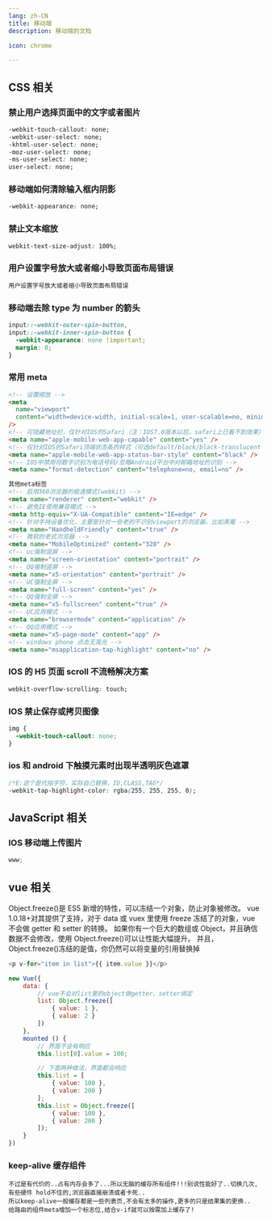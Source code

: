 ```yaml
---
lang: zh-CN
title: 移动端
description: 移动端的文档

icon: chrome

---
```



## CSS 相关

### 禁止用户选择页面中的文字或者图片

```css
-webkit-touch-callout: none;
-webkit-user-select: none;
-khtml-user-select: none;
-moz-user-select: none;
-ms-user-select: none;
user-select: none;
```

### 移动端如何清除输入框内阴影

```css
-webkit-appearance: none;
```

### 禁止文本缩放

```css
webkit-text-size-adjust: 100%;
```

### 用户设置字号放大或者缩小导致页面布局错误

```css
用户设置字号放大或者缩小导致页面布局错误
```

### 移动端去除 type 为 number 的箭头

```css
input::-webkit-outer-spin-button,
input::-webkit-inner-spin-button {
  -webkit-appearance: none !important;
  margin: 0;
}
```

### 常用 meta

```html
<!-- 设置缩放 -->
<meta
  name="viewport"
  content="width=device-width, initial-scale=1, user-scalable=no, minimal-ui"
/>
<!-- 可隐藏地址栏，仅针对IOS的Safari（注：IOS7.0版本以后，safari上已看不到效果） -->
<meta name="apple-mobile-web-app-capable" content="yes" />
<!-- 仅针对IOS的Safari顶端状态条的样式（可选default/black/black-translucent ） -->
<meta name="apple-mobile-web-app-status-bar-style" content="black" />
<!-- IOS中禁用将数字识别为电话号码/忽略Android平台中对邮箱地址的识别 -->
<meta name="format-detection" content="telephone=no, email=no" />

其他meta标签
<!-- 启用360浏览器的极速模式(webkit) -->
<meta name="renderer" content="webkit" />
<!-- 避免IE使用兼容模式 -->
<meta http-equiv="X-UA-Compatible" content="IE=edge" />
<!-- 针对手持设备优化，主要是针对一些老的不识别viewport的浏览器，比如黑莓 -->
<meta name="HandheldFriendly" content="true" />
<!-- 微软的老式浏览器 -->
<meta name="MobileOptimized" content="320" />
<!-- uc强制竖屏 -->
<meta name="screen-orientation" content="portrait" />
<!-- QQ强制竖屏 -->
<meta name="x5-orientation" content="portrait" />
<!-- UC强制全屏 -->
<meta name="full-screen" content="yes" />
<!-- QQ强制全屏 -->
<meta name="x5-fullscreen" content="true" />
<!-- UC应用模式 -->
<meta name="browsermode" content="application" />
<!-- QQ应用模式 -->
<meta name="x5-page-mode" content="app" />
<!-- windows phone 点击无高光 -->
<meta name="msapplication-tap-highlight" content="no" />
```

### IOS 的 H5 页面 scroll 不流畅解决方案

```css
webkit-overflow-scrolling: touch;
```

### IOS 禁止保存或拷贝图像

```css
img {
  -webkit-touch-callout: none;
}
```

### ios 和 android 下触摸元素时出现半透明灰色遮罩

```css
/*E:这个是代指字符，实际自己替换，ID,CLASS,TAG*/
-webkit-tap-highlight-color: rgba(255, 255, 255, 0);
```

## JavaScript 相关

### IOS 移动端上传图片

```js
www;
```

## vue 相关

Object.freeze()是 ES5 新增的特性，可以冻结一个对象，防止对象被修改。
vue 1.0.18+对其提供了支持，对于 data 或 vuex 里使用 freeze 冻结了的对象，vue 不会做 getter 和 setter 的转换。
如果你有一个巨大的数组或 Object，并且确信数据不会修改，使用 Object.freeze()可以让性能大幅提升。
并且，Object.freeze()冻结的是值，你仍然可以将变量的引用替换掉

```js
<p v-for="item in list">{{ item.value }}</p>

new Vue({
    data: {
        // vue不会对list里的object做getter、setter绑定
        list: Object.freeze([
            { value: 1 },
            { value: 2 }
        ])
    },
    mounted () {
        // 界面不会有响应
        this.list[0].value = 100;

        // 下面两种做法，界面都会响应
        this.list = [
            { value: 100 },
            { value: 200 }
        ];
        this.list = Object.freeze([
            { value: 100 },
            { value: 200 }
        ]);
    }
})

```

### keep-alive 缓存组件

```text
不过是有代价的..占有内存会多了...所以无脑的缓存所有组件!!!别说性能好了..切换几次,有些硬件 hold不住的,浏览器直接崩溃或者卡死..
所以keep-alive一般缓存都是一些列表页,不会有太多的操作,更多的只是结果集的更换..
给路由的组件meta增加一个标志位,结合v-if就可以按需加上缓存了!

```
